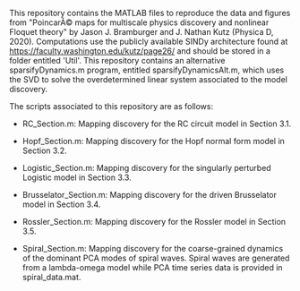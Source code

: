 This repository contains the MATLAB files to reproduce the data and figures from "PoincarÃ© maps for multiscale physics discovery and nonlinear Floquet theory" by Jason J. Bramburger and J. Nathan Kutz (Physica D, 2020). Computations use the publicly available SINDy architecture found at https://faculty.washington.edu/kutz/page26/ and should be stored in a folder entitled 'Util'. This repository contains an alternative sparsifyDynamics.m program, entitled sparsifyDynamicsAlt.m, which uses the SVD to solve the overdetermined linear system associated to the model discovery.

The scripts associated to this repository are as follows:

- RC_Section.m: Mapping discovery for the RC circuit model in Section 3.1.

- Hopf_Section.m: Mapping discovery for the Hopf normal form model in Section 3.2.

- Logistic_Section.m: Mapping discovery for the singularly perturbed Logistic model in Section 3.3.

- Brusselator_Section.m: Mapping discovery for the driven Brusselator model in Section 3.4.

- Rossler_Section.m: Mapping discovery for the Rossler model in Section 3.5.

- Spiral_Section.m: Mapping discovery for the coarse-grained dynamics of the dominant PCA modes of spiral waves. Spiral waves are generated from a lambda-omega model while PCA time series data is provided in spiral_data.mat.
